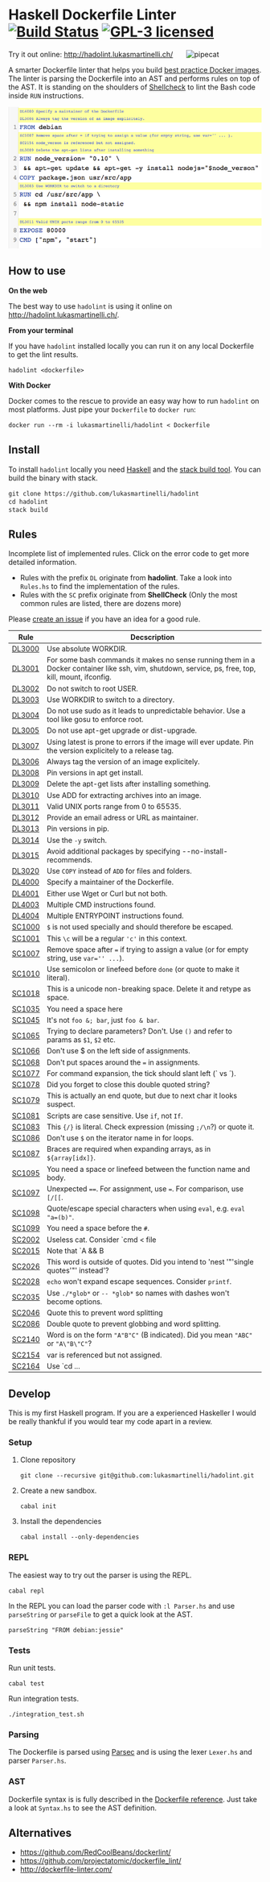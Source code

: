 # Haskell Dockerfile Linter [![Build Status](https://travis-ci.org/lukasmartinelli/hadolint.svg?branch=master)](https://travis-ci.org/lukasmartinelli/hadolint) [![GPL-3 licensed](https://img.shields.io/badge/license-GPL--3-blue.svg)](https://tldrlegal.com/license/gnu-general-public-license-v3-(gpl-3))

<img align="right" alt="pipecat" width="150" src="http://hadolint.lukasmartinelli.ch/img/cat_container.png" />

Try it out online: http://hadolint.lukasmartinelli.ch/

A smarter Dockerfile linter that helps you build [best practice Docker images](https://docs.docker.com/engine/articles/dockerfile_best-practices/).
The linter is parsing the Dockerfile into an AST and performs rules on top of the AST.
It is standing on the shoulders of [Shellcheck](https://github.com/koalaman/shellcheck) to lint the Bash
code inside `RUN` instructions.

[![Screenshot](screenshot.png)](http://hadolint.lukasmartinelli.ch/)

## How to use

**On the web**

The best way to use `hadolint` is using it online on http://hadolint.lukasmartinelli.ch/.

**From your terminal**

If you have `hadolint` installed locally you can run it on any local Dockerfile
to get the lint results.

```
hadolint <dockerfile>
```

**With Docker**

Docker comes to the rescue to provide an easy way how to run `hadolint` on most platforms.
Just pipe your `Dockerfile` to `docker run`:

```
docker run --rm -i lukasmartinelli/hadolint < Dockerfile
```

## Install

To install `hadolint` locally you need [Haskell](https://www.haskell.org/platform/) and
the [stack build tool](http://docs.haskellstack.org/en/stable/install_and_upgrade.html).
You can build the binary with stack.

```
git clone https://github.com/lukasmartinelli/hadolint
cd hadolint
stack build
```

## Rules

Incomplete list of implemented rules. Click on the error code to get more detailed information.

- Rules with the prefix `DL` originate from **hadolint**. Take a look into `Rules.hs` to find the implementation of the rules.
- Rules with the `SC` prefix originate from **ShellCheck** (Only the most common rules are listed, there are dozens more)

Please [create an issue](https://github.com/lukasmartinelli/hadolint/issues/new) if you have an idea for a good rule.

| Rule                                                              | Decscription
| ----------------------------------------------------------------- | --------------------------------------------------------------------------------------------------
| [DL3000](https://github.com/lukasmartinelli/hadolint/wiki/DL3000) | Use absolute WORKDIR.
| [DL3001](https://github.com/lukasmartinelli/hadolint/wiki/DL3001) | For some bash commands it makes no sense running them in a Docker container like ssh, vim, shutdown, service, ps, free, top, kill, mount, ifconfig.
| [DL3002](https://github.com/lukasmartinelli/hadolint/wiki/DL3002) | Do not switch to root USER.
| [DL3003](https://github.com/lukasmartinelli/hadolint/wiki/DL3003) | Use WORKDIR to switch to a directory.
| [DL3004](https://github.com/lukasmartinelli/hadolint/wiki/DL3004) | Do not use sudo as it leads to unpredictable behavior. Use a tool like gosu to enforce root.
| [DL3005](https://github.com/lukasmartinelli/hadolint/wiki/DL3005) | Do not use apt-get upgrade or dist-upgrade.
| [DL3007](https://github.com/lukasmartinelli/hadolint/wiki/DL3007) | Using latest is prone to errors if the image will ever update. Pin the version explicitely to a release tag.
| [DL3006](https://github.com/lukasmartinelli/hadolint/wiki/DL3006) | Always tag the version of an image explicitely.
| [DL3008](https://github.com/lukasmartinelli/hadolint/wiki/DL3008) | Pin versions in apt get install.
| [DL3009](https://github.com/lukasmartinelli/hadolint/wiki/DL3009) | Delete the apt-get lists after installing something.
| [DL3010](https://github.com/lukasmartinelli/hadolint/wiki/DL3010) | Use ADD for extracting archives into an image.
| [DL3011](https://github.com/lukasmartinelli/hadolint/wiki/DL3011) | Valid UNIX ports range from 0 to 65535.
| [DL3012](https://github.com/lukasmartinelli/hadolint/wiki/DL3012) | Provide an email adress or URL as maintainer.
| [DL3013](https://github.com/lukasmartinelli/hadolint/wiki/DL3013) | Pin versions in pip.
| [DL3014](https://github.com/lukasmartinelli/hadolint/wiki/DL3014) | Use the `-y` switch.
| [DL3015](https://github.com/lukasmartinelli/hadolint/wiki/DL3015) | Avoid additional packages by specifying --no-install-recommends.
| [DL3020](https://github.com/lukasmartinelli/hadolint/wiki/DL3020) | Use `COPY` instead of `ADD` for files and folders.
| [DL4000](https://github.com/lukasmartinelli/hadolint/wiki/DL4000) | Specify a maintainer of the Dockerfile.
| [DL4001](https://github.com/lukasmartinelli/hadolint/wiki/DL4001) | Either use Wget or Curl but not both.
| [DL4003](https://github.com/lukasmartinelli/hadolint/wiki/DL4001) | Multiple CMD instructions found.
| [DL4004](https://github.com/lukasmartinelli/hadolint/wiki/DL4001) | Multiple ENTRYPOINT instructions found.
| [SC1000](https://github.com/koalaman/shellcheck/wiki/SC1000)      | `$` is not used specially and should therefore be escaped.
| [SC1001](https://github.com/koalaman/shellcheck/wiki/SC1001)      | This `\c` will be a regular `'c'`  in this context.
| [SC1007](https://github.com/koalaman/shellcheck/wiki/SC1007)      | Remove space after `=` if trying to assign a value (or for empty string, use `var='' ...`).
| [SC1010](https://github.com/koalaman/shellcheck/wiki/SC1010)      | Use semicolon or linefeed before `done` (or quote to make it literal).
| [SC1018](https://github.com/koalaman/shellcheck/wiki/SC1018)      | This is a unicode non-breaking space. Delete it and retype as space.
| [SC1035](https://github.com/koalaman/shellcheck/wiki/SC1035)      | You need a space here
| [SC1045](https://github.com/koalaman/shellcheck/wiki/SC1045)      | It's not `foo &; bar`, just `foo & bar`.
| [SC1065](https://github.com/koalaman/shellcheck/wiki/SC1065)      | Trying to declare parameters? Don't. Use `()` and refer to params as `$1`, `$2` etc.
| [SC1066](https://github.com/koalaman/shellcheck/wiki/SC1066)      | Don't use $ on the left side of assignments.
| [SC1068](https://github.com/koalaman/shellcheck/wiki/SC1068)      | Don't put spaces around the `=` in assignments.
| [SC1077](https://github.com/koalaman/shellcheck/wiki/SC1077)      | For command expansion, the tick should slant left (\` vs ´).
| [SC1078](https://github.com/koalaman/shellcheck/wiki/SC1078)      | Did you forget to close this double quoted string?
| [SC1079](https://github.com/koalaman/shellcheck/wiki/SC1079)      | This is actually an end quote, but due to next char it looks suspect.
| [SC1081](https://github.com/koalaman/shellcheck/wiki/SC1081)      | Scripts are case sensitive. Use `if`, not `If`.
| [SC1083](https://github.com/koalaman/shellcheck/wiki/SC1083)      | This `{/}` is literal. Check expression (missing `;/\n`?) or quote it.
| [SC1086](https://github.com/koalaman/shellcheck/wiki/SC1086)      | Don't use `$` on the iterator name in for loops.
| [SC1087](https://github.com/koalaman/shellcheck/wiki/SC1087)      | Braces are required when expanding arrays, as in `${array[idx]}`.
| [SC1095](https://github.com/koalaman/shellcheck/wiki/SC1095)      | You need a space or linefeed between the function name and body.
| [SC1097](https://github.com/koalaman/shellcheck/wiki/SC1097)      | Unexpected `==`. For assignment, use `=`. For comparison, use `[/[[`.
| [SC1098](https://github.com/koalaman/shellcheck/wiki/SC1098)      | Quote/escape special characters when using `eval`, e.g. `eval "a=(b)"`.
| [SC1099](https://github.com/koalaman/shellcheck/wiki/SC1099)      | You need a space before the `#`.
| [SC2002](https://github.com/koalaman/shellcheck/wiki/SC2002)      | Useless cat. Consider `cmd < file | ..` or `cmd file | ..` instead.
| [SC2015](https://github.com/koalaman/shellcheck/wiki/SC2015)      | Note that `A && B || C` is not if-then-else. C may run when A is true.
| [SC2026](https://github.com/koalaman/shellcheck/wiki/SC2026)      | This word is outside of quotes. Did you intend to 'nest '"'single quotes'"' instead'?
| [SC2028](https://github.com/koalaman/shellcheck/wiki/SC2028)      | `echo` won't expand escape sequences. Consider `printf`.
| [SC2035](https://github.com/koalaman/shellcheck/wiki/SC2035)      | Use `./*glob*` or `-- *glob*` so names with dashes won't become options.
| [SC2046](https://github.com/koalaman/shellcheck/wiki/SC2046)      | Quote this to prevent word splitting
| [SC2086](https://github.com/koalaman/shellcheck/wiki/SC2086)      | Double quote to prevent globbing and word splitting.
| [SC2140](https://github.com/koalaman/shellcheck/wiki/SC2140)      | Word is on the form `"A"B"C"` (B indicated). Did you mean `"ABC"` or `"A\"B\"C"`?
| [SC2154](https://github.com/koalaman/shellcheck/wiki/SC2154)      | var is referenced but not assigned.
| [SC2164](https://github.com/koalaman/shellcheck/wiki/SC2164)      | Use `cd ... || exit` in case `cd` fails.


## Develop

This is my first Haskell program. If you are a experienced Haskeller I would be really thankful
if you would tear my code apart in a review.

### Setup

1. Clone repository
    ```
    git clone --recursive git@github.com:lukasmartinelli/hadolint.git
    ```
2. Create a new sandbox.
    ```
    cabal init
    ```
3. Install the dependencies
    ```
    cabal install --only-dependencies
    ```

### REPL

The easiest way to try out the parser is using the REPL.

```
cabal repl
```

In the REPL you can load the parser code with `:l Parser.hs` and use `parseString` or `parseFile` to get a quick look at the AST.

```
parseString "FROM debian:jessie"
```

### Tests

Run unit tests.

```
cabal test
```

Run integration tests.

```
./integration_test.sh
```

### Parsing

The Dockerfile is parsed using [Parsec](https://wiki.haskell.org/Parsec) and is using the lexer `Lexer.hs` and parser `Parser.hs`.

### AST

Dockerfile syntax is is fully described in the [Dockerfile reference](http://docs.docker.com/engine/reference/builder/).  Just take a look at `Syntax.hs` to see the AST definition.


## Alternatives

- https://github.com/RedCoolBeans/dockerlint/
- https://github.com/projectatomic/dockerfile_lint/
- http://dockerfile-linter.com/

